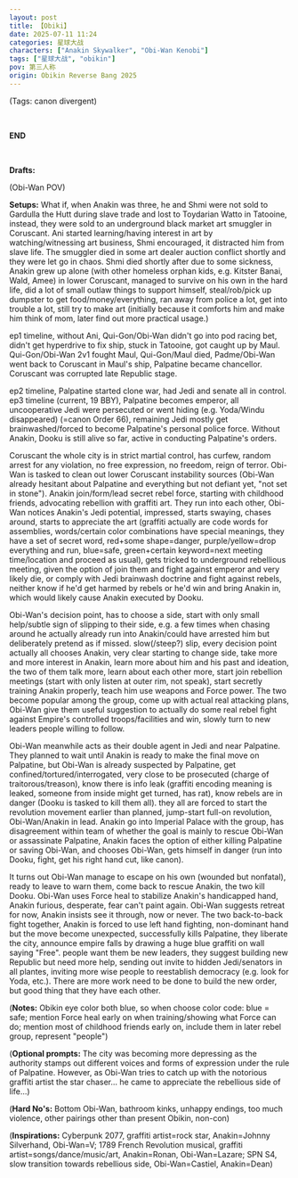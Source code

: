 ```yaml
---
layout: post
title: 【Obiki】
date: 2025-07-11 11:24
categories: 星球大战
characters: ["Anakin Skywalker", "Obi-Wan Kenobi"]
tags: ["星球大战", "obikin"]
pov: 第三人称
origin: Obikin Reverse Bang 2025
---
```


(Tags: canon divergent)

<br>

**END**

<br>

**Drafts:**

(Obi-Wan POV)

**Setups:** What if, when Anakin was three, he and Shmi were not sold to Gardulla the Hutt during slave trade and lost to Toydarian Watto in Tatooine, instead, they were sold to an underground black market art smuggler in Coruscant. Ani started learning/having interest in art by watching/witnessing art business, Shmi encouraged, it distracted him from slave life. The smuggler died in some art dealer auction conflict shortly and they were let go in chaos. Shmi died shortly after due to some sickness, Anakin grew up alone (with other homeless orphan kids, e.g. Kitster Banai, Wald, Amee) in lower Coruscant, managed to survive on his own in the hard life, did a lot of small outlaw things to support himself, steal/rob/pick up dumpster to get food/money/everything, ran away from police a lot, get into trouble a lot, still try to make art (initially because it comforts him and make him think of mom, later find out more practical usage.)

ep1 timeline, without Ani, Qui-Gon/Obi-Wan didn't go into pod racing bet, didn't get hyperdrive to fix ship, stuck in Tatooine, got caught up by Maul. Qui-Gon/Obi-Wan 2v1 fought Maul, Qui-Gon/Maul died, Padme/Obi-Wan went back to Coruscant in Maul's ship, Palpatine became chancellor. Coruscant was corrupted late Republic stage.

ep2 timeline, Palpatine started clone war, had Jedi and senate all in control. ep3 timeline (current, 19 BBY), Palpatine becomes emperor, all uncooperative Jedi were persecuted or went hiding (e.g. Yoda/Windu disappeared) (=canon Order 66), remaining Jedi mostly get brainwashed/forced to become Palpatine's personal police force. Without Anakin, Dooku is still alive so far, active in conducting Palpatine's orders.

Coruscant the whole city is in strict martial control, has curfew, random arrest for any violation, no free expression, no freedom, reign of terror. Obi-Wan is tasked to clean out lower Coruscant instability sources (Obi-Wan already hesitant about Palpatine and everything but not defiant yet, "not set in stone"). Anakin join/form/lead secret rebel force, starting with childhood friends, advocating rebellion with graffiti art. They run into each other, Obi-Wan notices Anakin's Jedi potential, impressed, starts swaying, chases around, starts to appreciate the art (graffiti actually are code words for assemblies, words/certain color combinations have special meanings, they have a set of secret word, red+some shape=danger, purple/yellow=drop everything and run, blue=safe, green+certain keyword=next meeting time/location and proceed as usual), gets tricked to underground rebellious meeting, given the option of join them and fight against emperor and very likely die, or comply with Jedi brainwash doctrine and fight against rebels, neither know if he'd get harmed by rebels or he'd win and bring Anakin in, which would likely cause Anakin executed by Dooku.

Obi-Wan's decision point, has to choose a side, start with only small help/subtle sign of slipping to their side, e.g. a few times when chasing around he actually already run into Anakin/could have arrested him but deliberately pretend as if missed. slow(/steep?) slip, every decision point actually all chooses Anakin, very clear starting to change side, take more and more interest in Anakin, learn more about him and his past and ideation, the two of them talk more, learn about each other more, start join rebellion meetings (start with only listen at outer rim, not speak), start secretly training Anakin properly, teach him use weapons and Force power. The two become popular among the group, come up with actual real attacking plans, Obi-Wan give them useful suggestion to actually do some real rebel fight against Empire's controlled troops/facilities and win, slowly turn to new leaders people willing to follow.

Obi-Wan meanwhile acts as their double agent in Jedi and near Palpatine. They planned to wait until Anakin is ready to make the final move on Palpatine, but Obi-Wan is already suspected by Palpatine, get confined/tortured/interrogated, very close to be prosecuted (charge of traitorous/treason), know there is info leak (graffiti encoding meaning is leaked, someone from inside might get turned, has rat), know rebels are in danger (Dooku is tasked to kill them all). they all are forced to start the revolution movement earlier than planned, jump-start full-on revolution, Obi-Wan/Anakin in lead. Anakin go into Imperial Palace with the group, has disagreement within team of whether the goal is mainly to rescue Obi-Wan or assassinate Palpatine, Anakin faces the option of either killing Palpatine or saving Obi-Wan, and chooses Obi-Wan, gets himself in danger (run into Dooku, fight, get his right hand cut, like canon).

It turns out Obi-Wan manage to escape on his own (wounded but nonfatal), ready to leave to warn them, come back to rescue Anakin, the two kill Dooku. Obi-Wan uses Force heal to stabilize Anakin's handicapped hand, Anakin furious, desperate, fear can't paint again. Obi-Wan suggests retreat for now, Anakin insists see it through, now or never. The two back-to-back fight together, Anakin is forced to use left hand fighting, non-dominant hand but the move become unexpected, successfully kills Palpatine, they liberate the city, announce empire falls by drawing a huge blue graffiti on wall saying "Free". people want them be new leaders, they suggest building new Republic but need more help, sending out invite to hidden Jedi/senators in all plantes, inviting more wise people to reestablish democracy (e.g. look for Yoda, etc.). There are more work need to be done to build the new order, but good thing that they have each other.

(**Notes:** Obikin eye color both blue, so when choose color code: blue = safe; mention Force heal early on when training/showing what Force can do; mention most of childhood friends early on, include them in later rebel group, represent "people")

(**Optional prompts:** The city was becoming more depressing as the authority stamps out different voices and forms of expression under the rule of Palpatine. However, as Obi-Wan tries to catch up with the notorious graffiti artist the star chaser... he came to appreciate the rebellious side of life...)

(**Hard No's:** Bottom Obi-Wan, bathroom kinks, unhappy endings, too much violence, other pairings other than present Obikin, non-con)

(**Inspirations:** Cyberpunk 2077, graffiti artist=rock star, Anakin=Johnny Silverhand, Obi-Wan=V; 1789 French Revolution musical, graffiti artist=songs/dance/music/art, Anakin=Ronan, Obi-Wan=Lazare; SPN S4, slow transition towards rebellious side, Obi-Wan=Castiel, Anakin=Dean)
